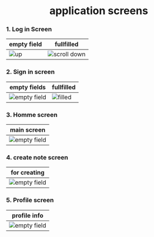 

<h1 align="center" >
    application screens
</h1>

<h3>1. Log in Screen </h3>

| empty field | fullfilled |
|-------|-------|
|![up](https://github.com/RAYANaouf/note_app/assets/120733474/2c63b13c-01c2-4fca-b176-1950c530a62a) |![scroll down](https://github.com/RAYANaouf/note_app/assets/120733474/e17dc8c6-aa75-43b7-bbe3-094b7c9ca347) |


<h3>2. Sign in screen </h3>


| empty fields | fullfilled |
|-------|-------|
| ![empty field](https://github.com/RAYANaouf/note_app/assets/120733474/1511595c-b91b-421b-8e9f-58f829d2fd4a) | ![filled](https://github.com/RAYANaouf/note_app/assets/120733474/c7835f0c-e981-4405-99b7-31df737cd4c7) |


<h3>3. Homme screen </h3>



| main screen |
|-------|
| ![empty field](https://github.com/RAYANaouf/note_app/assets/120733474/cec7fdc8-7e50-4e3b-888c-9c6f83564e8d) |


<h3>4. create note screen </h3>



| for creating |
|-------|
| ![empty field](https://github.com/RAYANaouf/note_app/assets/120733474/ae6bdcbe-9dc5-4209-9e8a-c557a3a6f839) |




<h3>5. Profile screen </h3>



| profile info |
|-------|
| ![empty field](https://github.com/RAYANaouf/note_app/assets/120733474/7d64f9db-2a2c-4f2a-8e68-343b0bc6c12f) |



